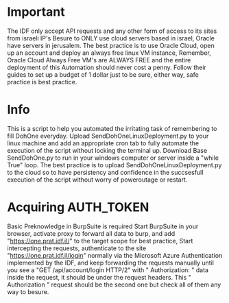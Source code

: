 # Important #
The IDF only accept API requests and any other form of access to its sites from israeli IP's
Besure to ONLY use cloud servers based in israel, Oracle have servers in jerusalem.
The best practice is to use Oracle Cloud, open up an account and deploy an always free linux VM instance,
Remember, Oracle Cloud Always Free VM's are ALWAYS FREE and the entire deployment of this Automation should never cost a penny.
Follow their guides to set up a budget of 1 dollar just to be sure, either way, safe practice is best practice.

# Info #
This is a script to help you automated the irritating task of remembering to fill DohOne everyday.
Upload SendDohOneLinuxDeployment.py to your linux machine and add an appropriate cron tab
to fully automate the execution of the script without locking the terminal up.
Download Base SendDohOne.py to run in your windows computer or server inside a "while True" loop.
The best practice is to upload SendDohOneLinuxDeployment.py to the cloud so to have persistency and
confidence in the succsesfull execution of the script without worry of poweroutage or restart.

# Acquiring AUTH_TOKEN #
Basic Preknowledge in BurpSuite is required
Start BurpSuite in your browser, activate proxy to forward all data to burp, and add "https://one.prat.idf.il/" to the target scope for best practice,
Start intercepting the requests, authenticate to the site "https://one.prat.idf.il/login" normally via the Microsoft Azure Authentication
implemented by the IDF, and keep forwarding the requests manually until you see a "GET /api/account/login HTTP/2" with " Authorization: "
data inside the request, it should be under the request headers.
This " Authorization " request should be the second one but check all of them any way to besure.
